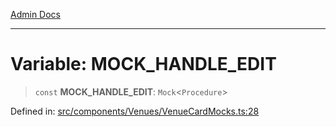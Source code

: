 [Admin Docs](/)

***

# Variable: MOCK\_HANDLE\_EDIT

> `const` **MOCK\_HANDLE\_EDIT**: `Mock`\<`Procedure`\>

Defined in: [src/components/Venues/VenueCardMocks.ts:28](https://github.com/PalisadoesFoundation/talawa-admin/blob/main/src/components/Venues/VenueCardMocks.ts#L28)
